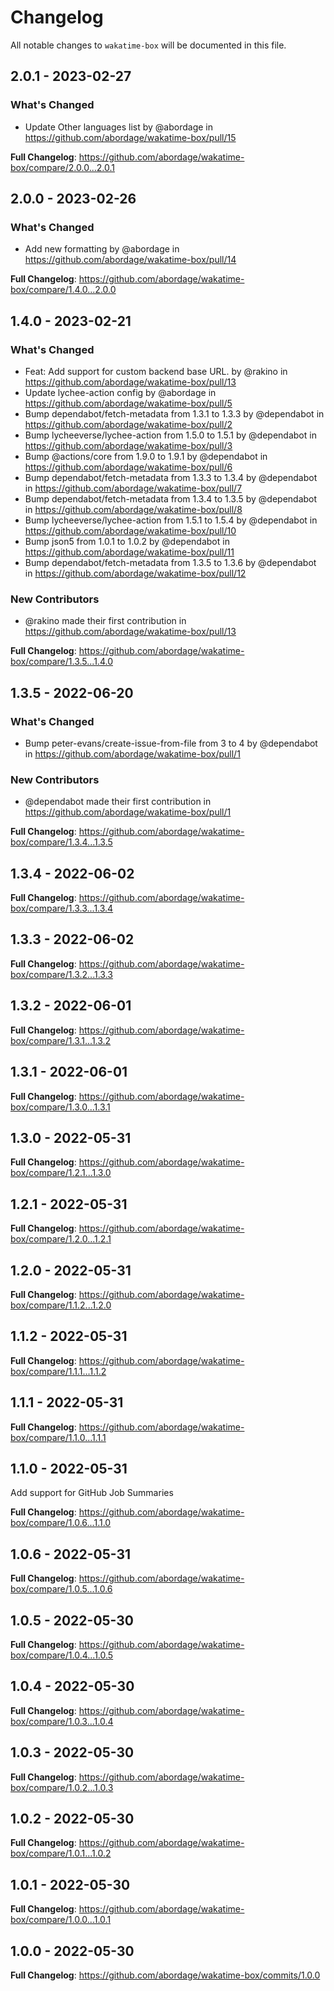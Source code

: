 # Changelog

All notable changes to `wakatime-box` will be documented in this file.

## 2.0.1 - 2023-02-27

### What's Changed

- Update Other languages list by @abordage in https://github.com/abordage/wakatime-box/pull/15

**Full Changelog**: https://github.com/abordage/wakatime-box/compare/2.0.0...2.0.1

## 2.0.0 - 2023-02-26

### What's Changed

- Add new formatting by @abordage in https://github.com/abordage/wakatime-box/pull/14

**Full Changelog**: https://github.com/abordage/wakatime-box/compare/1.4.0...2.0.0

## 1.4.0 - 2023-02-21

### What's Changed

- Feat: Add support for custom backend base URL. by @rakino in https://github.com/abordage/wakatime-box/pull/13
- Update lychee-action config by @abordage in https://github.com/abordage/wakatime-box/pull/5
- Bump dependabot/fetch-metadata from 1.3.1 to 1.3.3 by @dependabot in https://github.com/abordage/wakatime-box/pull/2
- Bump lycheeverse/lychee-action from 1.5.0 to 1.5.1 by @dependabot in https://github.com/abordage/wakatime-box/pull/3
- Bump @actions/core from 1.9.0 to 1.9.1 by @dependabot in https://github.com/abordage/wakatime-box/pull/6
- Bump dependabot/fetch-metadata from 1.3.3 to 1.3.4 by @dependabot in https://github.com/abordage/wakatime-box/pull/7
- Bump dependabot/fetch-metadata from 1.3.4 to 1.3.5 by @dependabot in https://github.com/abordage/wakatime-box/pull/8
- Bump lycheeverse/lychee-action from 1.5.1 to 1.5.4 by @dependabot in https://github.com/abordage/wakatime-box/pull/10
- Bump json5 from 1.0.1 to 1.0.2 by @dependabot in https://github.com/abordage/wakatime-box/pull/11
- Bump dependabot/fetch-metadata from 1.3.5 to 1.3.6 by @dependabot in https://github.com/abordage/wakatime-box/pull/12

### New Contributors

- @rakino made their first contribution in https://github.com/abordage/wakatime-box/pull/13

**Full Changelog**: https://github.com/abordage/wakatime-box/compare/1.3.5...1.4.0

## 1.3.5 - 2022-06-20

### What's Changed

- Bump peter-evans/create-issue-from-file from 3 to 4 by @dependabot in https://github.com/abordage/wakatime-box/pull/1

### New Contributors

- @dependabot made their first contribution in https://github.com/abordage/wakatime-box/pull/1

**Full Changelog**: https://github.com/abordage/wakatime-box/compare/1.3.4...1.3.5

## 1.3.4 - 2022-06-02

**Full Changelog**: https://github.com/abordage/wakatime-box/compare/1.3.3...1.3.4

## 1.3.3 - 2022-06-02

**Full Changelog**: https://github.com/abordage/wakatime-box/compare/1.3.2...1.3.3

## 1.3.2 - 2022-06-01

**Full Changelog**: https://github.com/abordage/wakatime-box/compare/1.3.1...1.3.2

## 1.3.1 - 2022-06-01

**Full Changelog**: https://github.com/abordage/wakatime-box/compare/1.3.0...1.3.1

## 1.3.0 - 2022-05-31

**Full Changelog**: https://github.com/abordage/wakatime-box/compare/1.2.1...1.3.0

## 1.2.1 - 2022-05-31

**Full Changelog**: https://github.com/abordage/wakatime-box/compare/1.2.0...1.2.1

## 1.2.0 - 2022-05-31

**Full Changelog**: https://github.com/abordage/wakatime-box/compare/1.1.2...1.2.0

## 1.1.2 - 2022-05-31

**Full Changelog**: https://github.com/abordage/wakatime-box/compare/1.1.1...1.1.2

## 1.1.1 - 2022-05-31

**Full Changelog**: https://github.com/abordage/wakatime-box/compare/1.1.0...1.1.1

## 1.1.0 - 2022-05-31

Add support for GitHub Job Summaries

**Full Changelog**: https://github.com/abordage/wakatime-box/compare/1.0.6...1.1.0

## 1.0.6 - 2022-05-31

**Full Changelog**: https://github.com/abordage/wakatime-box/compare/1.0.5...1.0.6

## 1.0.5 - 2022-05-30

**Full Changelog**: https://github.com/abordage/wakatime-box/compare/1.0.4...1.0.5

## 1.0.4 - 2022-05-30

**Full Changelog**: https://github.com/abordage/wakatime-box/compare/1.0.3...1.0.4

## 1.0.3 - 2022-05-30

**Full Changelog**: https://github.com/abordage/wakatime-box/compare/1.0.2...1.0.3

## 1.0.2 - 2022-05-30

**Full Changelog**: https://github.com/abordage/wakatime-box/compare/1.0.1...1.0.2

## 1.0.1 - 2022-05-30

**Full Changelog**: https://github.com/abordage/wakatime-box/compare/1.0.0...1.0.1

## 1.0.0 - 2022-05-30

**Full Changelog**: https://github.com/abordage/wakatime-box/commits/1.0.0
